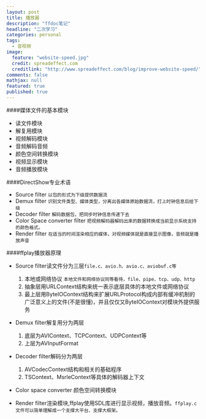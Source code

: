 ```yaml
---
layout: post
title: 播放器
description: "ffdoc笔记"
headline: "二次学习"
categories: personal
tags: 
  - 音视频
image: 
  feature: "website-speed.jpg"
  credit: spreadeffect.com
  creditlink: "http://www.spreadeffect.com/blog/improve-website-speed/"
comments: false
mathjax: null
featured: true
published: true
---
```


####媒体文件的基本模块
- 读文件模块
- 解复用模块
- 视频解码模块
- 音频解码音频
- 颜色空间转换模块
- 视频显示模块
- 音频播放模块

####DirectShow专业术语
- Source filter
`
	以包的形式为下级提供数据流
`
- Demux filter
`
	识别文件类型、媒体类型，分离出各媒体原始数据流，打上时钟信息后给下级
`
- Decoder filter
`
	解码数据包，把同步时钟信息传递下去
`
- Color Space converter filter
`
	把视频解码器解码出来的数据转换成当前显示系统支持的颜色格式。
`
- Render filter
`
	在适当的时间渲染相应的媒体，对视频媒体就是直接显示图像，音频就是播放声音
`

####ffplay播放器原理
- Source filter读文件分为三层`file.c、avio.h、avio.c、aviobuf.c等`

	1. 本地或网络协议
	`
	本地文件和网络协议同等看待，file、pipe、tcp、udp、http
	`
	2. 抽象层用URLContext结构来统一表示底层具体的本地文件或网络协议
	3. 最上层用ByteIOContext结构来扩展URLProtocol构成内部有缓冲机制的广泛意义上的文件(不是很懂)，并且仅仅又ByteIOContext对模块外提供服务

- Demux filter解复用分为两层	
	1. 底层为AVIContext、TCPContext、UDPContext等
	2. 上层为AVInputFormat

- Decoder filter解码分为两层
	1. AVCodecContext结构和相关的基础程序
	2. TSContext、MsrleContext等具体的解码器上下文

- Color space converter 颜色空间转换模块

- Render filter渲染模块,ffplay使用SDL库进行显示视频，播放音频。`
	ffplay.c文件可以简单理解成一个支撑大平台、支撑大框架。
`
